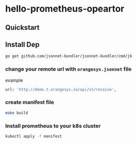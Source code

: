 # hello-prometheus-opeartor

## Quickstart

## Install Dep

```sh
go get github.com/jsonnet-bundler/jsonnet-bundler/cmd/jb
```

### change your remote url with `orangesys.jsonnet` file

example

```sh
url: 'http://demo.t.orangesys.io/api/v1/receive',
```

### create manifest file

```sh
make build
```

### Install prometheus to your k8s cluster

```sh
kubectl apply -f manifest
```
